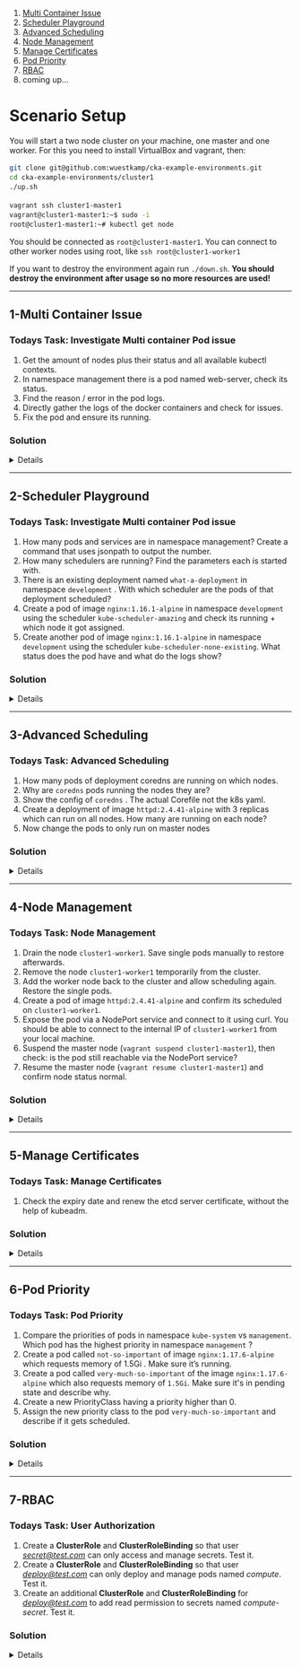 1. [Multi Container Issue](##1-Multi-Container-Issue)
2. [Scheduler Playground](##2-Scheduler-Playground)
3. [Advanced Scheduling](##3-Advanced-Scheduling)
4. [Node Management](##4-Node-Management)
5. [Manage Certificates](##5-Manage-Certificates)
6. [Pod Priority](##6-Pod-Priority)
7. [RBAC](##7-RBAC)
8. coming up…

# Scenario Setup
You will start a two node cluster on your machine, one master and one worker. For this you need to install VirtualBox and vagrant, then:

```bash
git clone git@github.com:wuestkamp/cka-example-environments.git
cd cka-example-environments/cluster1
./up.sh

vagrant ssh cluster1-master1
vagrant@cluster1-master1:~$ sudo -i
root@cluster1-master1:~# kubectl get node
```

You should be connected as `root@cluster1-master1`. You can connect to other worker nodes using root, like `ssh root@cluster1-worker1`

If you want to destroy the environment again run `./down.sh`. **You should destroy the environment after usage so no more resources are used!**

---

## 1-Multi Container Issue
### Todays Task: Investigate Multi container Pod issue

1. Get the amount of nodes plus their status and all available kubectl contexts.
2. In namespace management there is a pod named web-server, check its status.
3. Find the reason / error in the pod logs.
4. Directly gather the logs of the docker containers and check for issues.
5. Fix the pod and ensure its running.

### Solution
<details>
The following commands will be executed as `root@cluster1-master1`:

```bash
alias k=kubectl
```

1. We are connected to a new cluster, so first we get an overview:

```bash
k get node # should show one master and one worker
k config get-contexts # only one context
```

2.

```bash
k -n management get pod # there are other resources
k -n management get pod web-server # shows ERROR
k -n management describe pod web-server # doesn't show much
```

3.

```bash
k -n management logs web-server -c nginx # nothing
k -n management logs web-server -c httpd
```

The logs from the httpd container show:

```bash
(98)Address in use: AH00072: make_sock: could not bind to address 0.0.0.0:80
```

The error is that both container try to bind port 80 and in a pod, all containers share the same linux kernel network namespace, hence this is not possible.

4.

For this we need to check where the pod is scheduled:

```bash
k -n management get pod web-server -o wide
```

Its schedule on cluster1-worker1 , so we ssh into it:

```bash
ssh root@cluster1-worker1
root@cluster1-worker1:~# docker ps | grep web-server
```

This lists the pause container which is always created for a pod and the nginx container.

```bash
# use the nginx container ID
root@cluster1-worker1:~# docker logs e212e6b1788f
```

This shows the same empty response as using `k -n management logs web-server -c nginx`.

The httpd could not be created hence we cannot gather logs. But we can check docker events:

```bash
docker events --until 0m | grep web-server
docker events --until 0m | grep web-server | grep die
```

This shows us some information about the container creation and deletion.

5.

Well, this was a bit of a broad request :) First of all there should probably never be nginx+httpd in one pod, as both do the same thing as they are webserver.

We could try to run one of the containers on a different port but this would require to add and alter the default configuration.

### Clean up
Run: `./down.sh`
</details>

---

## 2-Scheduler Playground
### Todays Task: Investigate Multi container Pod issue
1. How many pods and services are in namespace management? Create a command that uses jsonpath to output the number.
2. How many schedulers are running? Find the parameters each is started with.
3. There is an existing deployment named `what-a-deployment` in namespace `development` . With which scheduler are the pods of that deployment scheduled?
4. Create a pod of image `nginx:1.16.1-alpine` in namespace `development` using the scheduler `kube-scheduler-amazing` and check its running + which node it got assigned.
5. Create another pod of image `nginx:1.16.1-alpine` in namespace `development` using the scheduler `kube-scheduler-none-existing`. What status does the pod have and what do the logs show?

### Solution
<details>
The following commands will be executed as `root@cluster1-master1`:

```bash
alias k=kubectl
```

1.

```bash
k -n management get pod,svc # we can manually count
```

But to do some jsonpath magic:

```bash
k -n management get pod,svc -o jsonpath="{range .items[*]}{.metadata.name}{'\n'}" | wc -l
```

we see 13 pods and services.

2.

```bash
k -n kube-system get pod | grep scheduler
```

We see two pods, `kube-scheduler-amazing-cluster1-master1` and `kube-scheduler-cluster1-master1`. On the suffix we can see that these are static pods, hence:

```bash
/etc/kubernetes/manifests/kube-scheduler-amazing.yaml
/etc/kubernetes/manifests/kube-scheduler.yaml
```

These files contain the requested parameters for the schedulers. Notice that this is the default manifests directory for a kubelet to look for static pods, this can be changed by passing a parameter to the kubelet.

3.

```bash
k -n development get deploy what-a-deployment -o yaml
k -n development get deploy what-a-deployment -o yaml | grep scheduler
```

=> default-scheduler

4.

```bash
k run pod --image=nginx:1.16.1-alpine --dry-run=client -o yaml > pod.yaml
vim pod.yaml
```

Change the yaml to:

```yaml
apiVersion: v1
kind: Pod
metadata:
  creationTimestamp: null
  labels:
    run: pod
  name: pod
  namespace: development # here
spec:
  schedulerName: kube-scheduler-amazing # and here
  containers:
  - image: nginx:1.16.1-alpine
    name: pod
    resources: {}
  dnsPolicy: ClusterFirst
  restartPolicy: Always
status: {}
```

Then create and check the assigned node:

```bash
k -f pod.yaml create
k -n development get pod -o wide # show assigned node
k -n development get pod pod -o yaml | grep scheduler
```

=> kube-scheduler-amazing

Great, the scheduler works.

5.

```bash
k run pod2 --image=nginx:1.16.1-alpine --dry-run=client -o yaml > pod2.yaml
```

Alter the yaml to use `kube-scheduler-none-existing` and and correct namespace. Then run it and the check the status and logs:

```bash
k -f pod2.yaml create
k -n development get pod pod2 -o wide # no node assigned
k -n development describe pod pod2
```

Logs are not available because the container didn’t even get started. Describe actually shows nothing regarding the missing scheduler. If we find a PENDING pod and have to investigate we would need to dive into the yaml.

### Clean up

Run: `./down.sh`

</details>

---

## 3-Advanced Scheduling
### Todays Task: Advanced Scheduling

1. How many pods of deployment coredns are running on which nodes.
2. Why are `coredns` pods running the nodes they are?
3. Show the config of `coredns` . The actual Corefile not the k8s yaml.
4. Create a deployment of image `httpd:2.4.41-alpine` with 3 replicas which can run on all nodes. How many are running on each node?
5. Now change the pods to only run on master nodes

### Solution
<details>
The following commands will be executed as `root@cluster1-master1`:

```bash
alias k=kubectl
```

1.

```bash
k get pod --all-namespaces | grep coredns # two pods
k get pod --all-namespaces -o wide | grep coredns # both on master
```

Next we check how these pods are created:

```bash
k -n kube-system get all | grep coredns # deployment!
```

So we have two pods because of the amount of replicas defined in the deployment.

2.

But why are both running on the master node, and only the master?

```bash
k -n kube-system get pod coredns-5644d7b6d9-4hp5t -o yaml | grep tolerations -A 20
```

Here we see the pods have a toleration to run on master, but this only means that they **can** run on a master node. There is no node selector or something else set to control that they **have to** run on a master node.

The reason here is simply that during cluster creation the `coredns` deployment was created before the worker node was ready. You can delete pod:

```bash
k -n kube-system delete pod coredns-5644d7b6d9-4hp5t coredns-5644d7b6d9-fswhw
```

which should result in one on the master and one on the worker node.

3.

It uses a configmap to manage the config:

```bash
k -n kube-system get cm coredns -o yaml
```

4.

```bash
k create deploy deploy --image=httpd:2.4.41-alpine -o yaml --dry-run=client > deploy.yaml
vim deploy.yaml
```

Add the master toleration:

```yaml
apiVersion: apps/v1
kind: Deployment
metadata:
  creationTimestamp: null
  labels:
    app: deploy
  name: deploy
spec:
  replicas: 3 # here
  selector:
    matchLabels:
      app: deploy
  strategy: {}
  template:
    metadata:
      creationTimestamp: null
      labels:
        app: deploy
    spec:
      containers:
      - image: httpd:2.4.41-alpine
        name: httpd
        resources: {}
      tolerations: # also here
      - effect: NoSchedule # also here
        key: node-role.kubernetes.io/master # also here
status: {}
```

Then run:

```bash
k -f deploy.yaml create
k get pod -l app=deploy -o wide
```

In my case: 2 on master and 1 on worker node. If no pod get’s scheduled on the worker you could set the `.spec.template.spec.nodeName` to `cluster1-worker1` to see that a pod can still run on a worker.

5.

Alter the yaml to:

```yaml
apiVersion: apps/v1
kind: Deployment
metadata:
  creationTimestamp: null
  labels:
    app: deploy
  name: deploy
spec:
  replicas: 3
  selector:
    matchLabels:
      app: deploy
  strategy: {}
  template:
    metadata:
      creationTimestamp: null
      labels:
        app: deploy
    spec:
      containers:
      - image: httpd:2.4.41-alpine
        name: httpd
        resources: {}
      tolerations:
      - effect: NoSchedule
        key: node-role.kubernetes.io/master
      nodeSelector: # here
        node-role.kubernetes.io/master: "" # here
status: {}
```

Now all 3 are running on the master node.

### Clean up

Run: `./down.sh`

</details>

---

## 4-Node Management
### Todays Task: Node Management

1. Drain the node `cluster1-worker1`. Save single pods manually to restore afterwards.
2. Remove the node `cluster1-worker1` temporarily from the cluster.
3. Add the worker node back to the cluster and allow scheduling again. Restore the single pods.
4. Create a pod of image `httpd:2.4.41-alpine` and confirm its scheduled on `cluster1-worker1`.
5. Expose the pod via a NodePort service and connect to it using curl. You should be able to connect to the internal IP of `cluster1-worker1` from your local machine.
6. Suspend the master node (`vagrant suspend cluster1-master1`), then check: is the pod still reachable via the NodePort service?
7. Resume the master node (`vagrant resume cluster1-master1`) and confirm node status normal.

### Solution
<details>

The following commands will be executed as `root@cluster1-master1`:

```bash
alias k=kubectl
```

1.

```bash
k get node # one master one worker
k drain cluster1-worker1
```

An error is displayed. **BUT** the node is now already marked as SchedulingDisabled so new pods couldn’t get scheduled!

We can use `--ignore-daemonsets` to kill pods of DaemonSets, but there are two pods not controlled by controller resources:

```bash
error: cannot delete Pods not managed by ReplicationController, ReplicaSet, Job, DaemonSet or StatefulSet (use --force to override): management/important-pod, management/web-server
```

So we export those:

```bash
k -n management get pod important-pod -o yaml --export > important-pod.yaml
k -n management get pod web-server -o yaml --export > web-server.yaml
```

I know the --export flag has been marked deprecated, but I don’t see a good alternative as of now. Else we need to clean the yaml configs ourselves.

And run:

```bash
k drain cluster1-worker1 --ignore-daemonsets --force
k get pod --all-namespaces # various PENDING states
```

2.

To remove the worker node stop the kubelet :

```bash
ssh cluster1-worker1
root@cluster1-worker1:~# service kubelet stop
root@cluster1-worker1:~# exit
```

Then we check the node status, **give it a minute or two**:

```bash
k get node
```

We should see cluster1-worker1 marked as NotReady,SchedulingDisabled.

3.

We add the node back to the cluster:

```bash
ssh cluster1-worker1
root@cluster1-worker1:~# service kubelet start
root@cluster1-worker1:~# exit
```

Then we check back:

```bash
k get node # should show Ready,SchedulingDisabled
k uncordon cluster1-worker1
k get node # back to normal
```

Restore the single pods:

```bash
k -n management -f important-pod.yaml create
k -n management -f web-server.yaml create
k get pod --all-namespaces -o wide
```

This should show all pods are RUNNING again. The pod `web-server` might still be in an ERROR state, this was handled in [part 1](##Multi-Container-Issue).

4.

```bash
k run pod --image=httpd:2.4.41-alpine
k get pod pod -o wide
```

Working, scheduled on cluster1-worker1 .

5.

```bash
k expose -h
k expose pod pod -h
k expose pod pod --port 80 --type=NodePort
k get svc pod # find node port
k get node -o wide # find node internal IP
```

And connect from your main machine:

```plain
➜ curl 192.168.101.201:30801
<html><body><h1>It works!</h1></body></html>
```

Awesome. Check my explanation of NodePort and the other Kubernetes Services if you need a refresh.

6.

Log out and run from your main machine:

```bash
➜ vagrant suspend cluster1-master1
```

`vagrant suspend` saves the current state of the virtual machine on disk, no more ram used.

Then check the NodePort service again:

```plain
➜ curl 192.168.101.201:30801
<html><body><h1>It works!</h1></body></html>
```

Still working!

That’s one great thing about Kubernetes, the current state is implemented on all worker nodes. Like the services are implemented via the kube-proxy which runs on all workers. If the master (or all masters) are down, like during an upgrade, the cluster still runs normally.

**BUT** controllers are running on master nodes which means resources like Deployment or HorizontalPodAutoscalers will not work any longer. Also the api-server is not reachable so we couldn’t apply changes.

7.

Let’s boot the master up again:

```bash
➜ vagrant resume cluster1-master1
➜ vagrant ssh cluster1-master1
sudo -i
k get node
```

Wonderful.
</details>

---

## 5-Manage Certificates
### Todays Task: Manage Certificates

1. Check the expiry date and renew the etcd server certificate, without the help of kubeadm.

### Solution
<details>

The following commands will be executed as `root@cluster1-master1`:

```bash
alias k=kubectl
```

1.

First we check how etcd is setup:

```bash
ps aux | grep etcd # there is a process
ps -o ppid= -p 6765 # find the parent
ps aux | grep 6663 # shows parent is containerd
```

So etcd must be running using docker:

```bash
k -n kube-system get pod | grep etcd # static pod!
vim /etc/kubernetes/manifests/etcd.yaml
```

Let’s find the wanted certificate:

```yaml
...
spec:
  containers:
  - command:
    - etcd
    - --advertise-client-urls=https://192.168.101.101:2379
    - --cert-file=/etc/kubernetes/pki/etcd/server.crt # here
    - --client-cert-auth=true
    - --data-dir=/var/lib/etcd
    - --initial-advertise-peer-urls=https://192.168.101.101:2380
    - --initial-cluster=cluster1-master1=https://192.168.101.101:2380
    - --key-file=/etc/kubernetes/pki/etcd/server.key
    - --listen-client-urls=https://127.0.0.1:2379,https://192.168.101.101:2379
    - --listen-metrics-urls=http://127.0.0.1:2381
    - --listen-peer-urls=https://192.168.101.101:2380
    - --name=cluster1-master1
    - --peer-cert-file=/etc/kubernetes/pki/etcd/peer.crt
    - --peer-client-cert-auth=true
    - --peer-key-file=/etc/kubernetes/pki/etcd/peer.key
    - --peer-trusted-ca-file=/etc/kubernetes/pki/etcd/ca.crt
    - --snapshot-count=10000
    - --trusted-ca-file=/etc/kubernetes/pki/etcd/ca.crt
...
```

Head to the Kubernetes Docs and search for “openssl” to find example commands!

Also helpful here: https://github.com/mmumshad/kubernetes-the-hard-way/blob/master/docs/04-certificate-authority.md

Check the expiry date:

```bash
openssl x509  -noout -text -in /etc/kubernetes/pki/etcd/server.crt
```

Start the renewal:

```bash
cd /etc/kubernetes/pki/etcd
mv server.crt server.crt.old
```

Create an openssl config:

```bash
cat > openssl-etcd.cnf <<EOF
[req]
req_extensions = v3_req
distinguished_name = req_distinguished_name
[req_distinguished_name]
[ v3_req ]
basicConstraints = CA:FALSE
keyUsage = nonRepudiation, digitalSignature, keyEncipherment
subjectAltName = @alt_names
[alt_names]
DNS.1 = cluster1-master1
DNS.2 = localhost
IP.1 = 192.168.101.101
IP.2 = 127.0.0.1
IP.3 = 0:0:0:0:0:0:0:1
EOF
```

This creates the config necessary for creating the CSR. The IP addresses and DNS were displayed when checking the expiration date. Next we create the CSR:

```bash
openssl req -new -key server.key -subj "/CN=cluster1-master1" -out server.csr -config openssl-etcd.cnf
```

We use the same CN as in the old certificate. And we create the new CRT by signing the CSR:

```bash
openssl x509 -req -in server.csr -CA ca.crt -CAkey ca.key -CAcreateserial  -out server.crt -extensions v3_req -extfile openssl-etcd.cnf -days 10000
```

And check the new expiration:

```bash
openssl x509  -noout -text -in /etc/kubernetes/pki/etcd/server.crt
```

Restart etcd and make sure everything still works:

```bash
cd /etc/kubernetes/manifests
mv etcd.yaml ..
sleep 5
mv ../etcd.yaml .
```

Wait a minute or two for the api-server to be back up and ready, then:

```bash
k get node,pod # should be back to normal!
```

</details>

---

## 6-Pod Priority
### Todays Task: Pod Priority

1. Compare the priorities of pods in namespace `kube-system` vs `management`. Which pod has the highest priority in namespace `management` ?
2. Create a pod called `not-so-important` of image `nginx:1.17.6-alpine` which requests memory of 1.5Gi . Make sure it’s running.
3. Create a pod called `very-much-so-important` of the image `nginx:1.17.6-alpine` which also requests memory of `1.5Gi`. Make sure it's in pending state and describe why.
4. Create a new PriorityClass having a priority higher than 0.
5. Assign the new priority class to the pod `very-much-so-important` and describe if it gets scheduled.

### Solution
<details>

The following commands will be executed as `root@cluster1-master1`:

```bash
alias k=kubectl
```

1.

```bash
k -n kube-system get pod -o yaml | grep -i priority
k -n management get pod -o yaml | grep -i priority
```

We can see that the majority of pods in `kube-system` have a PriorityClass set and the priority of 2000000000 or 2000001000.

In namespace `management` only one pod has a class and priority higher 0. Let’s see which one:

```bash
k -n management get pod -o jsonpath='{range .items[*]}{.metadata.name} - {.spec.priorityClassName}{"\n"}'
```

It’s important-pod. Who would’ve guessed :)

2.

```bash
k run not-so-important --image=nginx:1.17.6-alpine -o yaml --dry-run=client > not-so-imporant.yml
vim not-so-imporant.yml
```

Add the memory request:

```yaml
apiVersion: v1
kind: Pod
metadata:
  creationTimestamp: null
  labels:
    run: not-so-important
  name: not-so-important
spec:
  containers:
  - image: nginx:1.17.6-alpine
    name: not-so-important
    resources: # here
      requests: # here
        memory: 1.5Gi # here
  dnsPolicy: ClusterFirst
  restartPolicy: Never
status: {}
```

And create it:

```bash
k -f not-so-imporant.yml create
k get pod # shows it's scheduled and Running
```

3.

```bash
cp not-so-imporant.yml very-much-so-important.yaml
vim very-much-so-important.yaml
```

Change the name and labels of the pod to very-much-so-important and create it:

```bash
k -f very-much-so-important.yaml create
```

![Pending](very-much-so-important.png "Pending")

*Pending*

So we run `k describe pod very-much-so-important`:

```plain
0/2 nodes are available: 1 Insufficient memory, 1 node(s) had taints that the pod didn't tolerate.
```

The worker node has only `2Gi` of memory, so it cannot schedule both pods, because each requests `1.5Gi`. Right now it's first come first serve because both have the same priority.

4.

We create a new PriorityClass:

```yaml
apiVersion: scheduling.k8s.io/v1
kind: PriorityClass
metadata:
  name: very-much-so-important
value: 0000500
preemptionPolicy: Never
globalDefault: false
description: 'very much so important'
```

5.

Then we set that new PriorityClass for the second pod:

```yaml
apiVersion: v1
kind: Pod
metadata:
  creationTimestamp: null
  labels:
    run: very-much-so-important
  name: very-much-so-important
spec:
  containers:
  - image: nginx:1.17.6-alpine
    name: very-much-so-important
    resources:
      requests:
        memory: 1.5Gi
  dnsPolicy: ClusterFirst
  restartPolicy: Never
  priorityClassName: very-much-so-important # here
status: {}
```

Then re-create that pod:

```bash
k -f very-much-so-important.yaml delete
k -f very-much-so-important.yaml create
```

We will see the `not-so-important` pod gets terminated where the `very-much-so-important` pod gets created.

![very-much-so-important](very-much-so-important2.png "very-much-so-important")

Awesome, hands-on pod priority experience!

</details>

---

## 7-RBAC
### Todays Task: User Authorization

1. Create a **ClusterRole** and **ClusterRoleBinding** so that user *secret@test.com* can only access and manage secrets. Test it.
2. Create a **ClusterRole** and **ClusterRoleBinding** so that user *deploy@test.com* can only deploy and manage pods named *compute*. Test it.
3. Create an additional **ClusterRole** and **ClusterRoleBinding** for *deploy@test.com* to add read permission to secrets named *compute-secret*. Test it.

### Solution
<details>

The following commands will be executed as `root@cluster1-master1`:

```bash
alias k=kubectl
```

1. *secret@test.com*

```bash
k create clusterrole -h
k create clusterrole secret --verb="*" --resource=secret
k create clusterrolebinding -h
k create clusterrolebinding secret --user=secret@test.com --clusterrole=secret
k auth can-i create secret --as secret@test.com # yes
k auth can-i "*" secret --as secret@test.com # yes
```

2. *deploy@test.com* pod

```bash
k create clusterrole deploy --verb="*" --resource=pods --resource-name=compute
k create clusterrolebinding deploy --user=deploy@test.com --clusterrole=deploy
k auth can-i "*" pod/compute --as deploy@test.com # yes
k auth can-i "*" pod/other-name --as deploy@test.com # no
```

3. *deploy@test.com* secret

```bash
k create clusterrole deploy-secrets --verb="get" --resource=secrets --resource-name=compute-secret
k create clusterrolebinding deploy-secrets --user deploy@test.com --clusterrole=deploy-secrets
k auth can-i get secrets --as deploy@test.com # no
k auth can-i get secrets/compute-secret --as deploy@test.com # yes
k auth can-i delete secrets/compute-secret --as deploy@test.com # no
```

**End**

RBAC is a complex topic! It might be a good idea to start in simple reproducible steps to dive into it.

</details>
